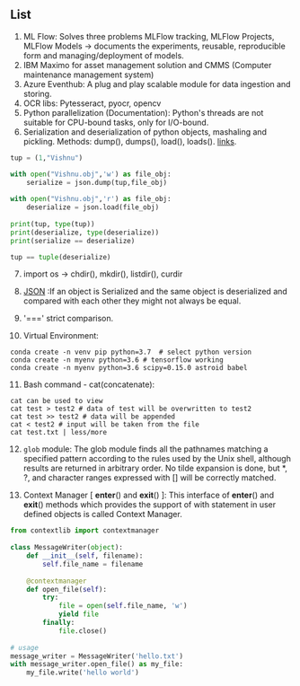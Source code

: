 ## List

1. ML Flow: Solves three problems 
   MLFlow tracking, MLFlow Projects, MLFlow Models -> documents the experiments, reusable, reproducible form and managing/deployment of models.
2. IBM Maximo for asset management solution and CMMS (Computer maintenance management system)
3. Azure Eventhub: A plug and play scalable module for data ingestion and storing.
4. OCR libs: Pytesseract, pyocr, opencv
5. Python parallelization (Documentation): Python's threads are not suitable for CPU-bound tasks, only for I/O-bound.
6. Serialization and deserialization of python objects, mashaling and pickling. Methods: dump(), dumps(), load(), loads(). [links](https://realpython.com/python-json/).
```python
tup = (1,"Vishnu")

with open("Vishnu.obj",'w') as file_obj:
    serialize = json.dump(tup,file_obj)
    
with open("Vishnu.obj",'r') as file_obj:
    deserialize = json.load(file_obj)
    
print(tup, type(tup))
print(deserialize, type(deserialize))
print(serialize == deserialize)

tup == tuple(deserialize)
```

7. import os -> chdir(), mkdir(), listdir(), curdir

8. [JSON](https://realpython.com/python-json/) :If an object is Serialized and the same object is deserialized and compared with each other they might not always be equal.

9. '===' strict comparison.

10. Virtual Environment: 
```
conda create -n venv pip python=3.7  # select python version
conda create -n myenv python=3.6 # tensorflow working 
conda create -n myenv python=3.6 scipy=0.15.0 astroid babel
```

11. Bash command - cat(concatenate):
```
cat can be used to view
cat test > test2 # data of test will be overwritten to test2
cat test >> test2 # data will be appended
cat < test2 # input will be taken from the file
cat test.txt | less/more
```
12. `glob` module: The glob module finds all the pathnames matching a specified pattern according to the rules used by the Unix shell, although results are returned in arbitrary order. No tilde expansion is done, but *, ?, and character ranges expressed with [] will be correctly matched.

13. Context Manager [ __enter__() and __exit__() ]: This interface of __enter__() and __exit__() methods which provides the support of with statement in user defined objects is called Context Manager.
```python
from contextlib import contextmanager 
  
class MessageWriter(object): 
    def __init__(self, filename): 
        self.file_name = filename 
  
    @contextmanager
    def open_file(self): 
        try: 
            file = open(self.file_name, 'w') 
            yield file
        finally: 
            file.close() 
  
# usage 
message_writer = MessageWriter('hello.txt') 
with message_writer.open_file() as my_file: 
    my_file.write('hello world')
```
